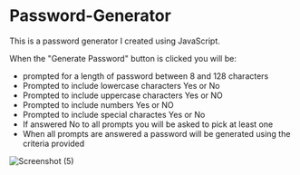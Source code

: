 # Password-Generator

This is a password generator I created using JavaScript.

When the "Generate Password" button is clicked you will be:
* prompted for a length of password between 8 and 128 characters
* Prompted to include lowercase characters Yes or No
* Prompted to include uppercase characters Yes or NO
* Prompted to include numbers Yes or NO
* Prompted to include special charactes Yes or No
* If answered No to all prompts you will be asked to pick at least one
* When all prompts are answered a password will be generated using the criteria provided

![Screenshot (5)](https://user-images.githubusercontent.com/98231816/162004985-4d34d6d5-2f09-4cb0-b279-f6a705ecd847.png)
